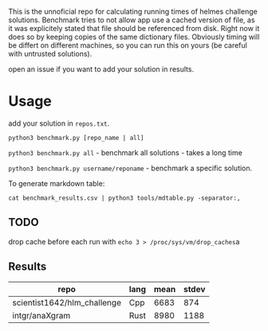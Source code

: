 This is the unnoficial repo for calculating running times of helmes challenge solutions. Benchmark tries to not allow app use a cached version of file, as it was explicitely stated that file should be referenced from disk. Right now it does so by keeping copies of the same dictionary files. 
Obviously timing will be differt on different machines, so you can run this on yours (be careful with untrusted solutions).

open an issue if you want to add your solution in results.

# Usage
add your solution in `repos.txt`.

`python3 benchmark.py [repo_name | all]` 

`python3 benchmark.py all` - benchmark all solutions - takes a long time

`python3 benchmark.py username/reponame` - benchmark a specific solution.

To generate markdown table:

`cat benchmark_results.csv | python3 tools/mdtable.py -separator:, `


## TODO 
drop cache before each run with `echo 3 > /proc/sys/vm/drop_caches`a

## Results

| repo                        | lang | mean | stdev |
|-----------------------------|------|------|-------|
| scientist1642/hlm_challenge | Cpp  | 6683 | 874   |
| intgr/anaXgram              | Rust | 8980 | 1188  |


